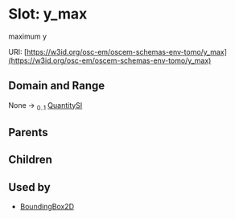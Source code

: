 
# Slot: y_max

maximum y

URI: [https://w3id.org/osc-em/oscem-schemas-env-tomo/y_max](https://w3id.org/osc-em/oscem-schemas-env-tomo/y_max)


## Domain and Range

None &#8594;  <sub>0..1</sub> [QuantitySI](QuantitySI.md)

## Parents


## Children


## Used by

 * [BoundingBox2D](BoundingBox2D.md)
